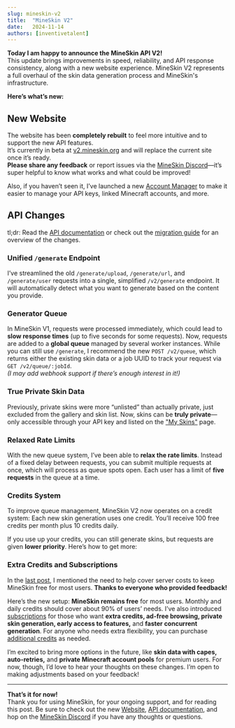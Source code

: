```yaml
---
slug: mineskin-v2
title:  "MineSkin V2"
date:   2024-11-14
authors: [inventivetalent]
---
```


**Today I am happy to announce the MineSkin API V2!**   
This update brings improvements in speed, reliability, and API response consistency, along with a new website experience. MineSkin V2 represents a full overhaul of the skin data generation process and MineSkin's infrastructure.

<!-- truncate -->

**Here’s what’s new:**


## New Website
The website has been **completely rebuilt** to feel more intuitive and to support the new API features.  
It’s currently in beta at [v2.mineskin.org](https://v2.mineskin.org) and will replace the current site once it’s ready.  
**Please share any feedback** or report issues via the [MineSkin Discord](https://discord.gg/DeeNu3cUMp)—it’s super helpful to know what works and what could be improved!

Also, if you haven’t seen it, I’ve launched a new [Account Manager](https://account.mineskin.org/) to make it easier to manage your API keys, linked Minecraft accounts, and more.


## API Changes

tl;dr: Read the [API documentation](/docs/mineskin-api/mineskin-api) or check out the [migration guide](/docs/guides/migrating-to-v2) for an overview of the changes.

### Unified `/generate` Endpoint
I’ve streamlined the old `/generate/upload`, `/generate/url`, and `/generate/user` requests into a single, simplified `/v2/generate` endpoint. It will automatically detect what you want to generate based on the content you provide.

### Generator Queue
In MineSkin V1, requests were processed immediately, which could lead to **slow response times** (up to five seconds for some requests). Now, requests are added to a **global queue** managed by several worker instances. While you can still use `/generate`, I recommend the new `POST /v2/queue`, which returns either the existing skin data or a job UUID to track your request via `GET /v2/queue/:jobId`.  
*(I may add webhook support if there’s enough interest in it!)*

### True Private Skin Data
Previously, private skins were more “unlisted” than actually private, just excluded from the gallery and skin list. Now, skins can be **truly private**—only accessible through your API key and listed on the ["My Skins"](https://v2.mineskin.org/my-skins) page.

### Relaxed Rate Limits
With the new queue system, I’ve been able to **relax the rate limits**. Instead of a fixed delay between requests, you can submit multiple requests at once, which will process as queue spots open. Each user has a limit of **five requests** in the queue at a time.

### Credits System
To improve queue management, MineSkin V2 now operates on a credit system: Each new skin generation uses one credit. You’ll receive 100 free credits per month plus 10 credits daily.

If you use up your credits, you can still generate skins, but requests are given **lower priority**. Here’s how to get more:


### Extra Credits and Subscriptions
In the [last post](./2024-07-14-anniversary-and-future), I mentioned the need to help cover server costs to keep MineSkin free for most users. **Thanks to everyone who provided feedback!**

Here’s the new setup: **MineSkin remains free** for most users. Monthly and daily credits should cover about 90% of users’ needs. I’ve also introduced [subscriptions](https://account.mineskin.org/store) for those who want **extra credits, ad-free browsing, private skin generation, early access to features,** and **faster concurrent generation**. For anyone who needs extra flexibility, you can purchase [additional credits](https://account.mineskin.org/store) as needed.

I’m excited to bring more options in the future, like **skin data with capes, auto-retries,** and **private Minecraft account pools** for premium users. For now, though, I’d love to hear your thoughts on these changes. I’m open to making adjustments based on your feedback!


---

**That’s it for now!**  
Thank you for using MineSkin, for your ongoing support, and for reading this post. Be sure to check out the new [Website](https://v2.mineskin.org), [API documentation](/docs/mineskin-api/mineskin-api), and hop on the [MineSkin Discord](https://discord.gg/DeeNu3cUMp) if you have any thoughts or questions.